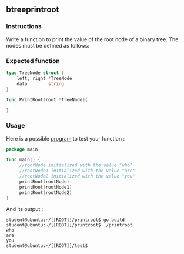 ## btreeprintroot

### Instructions

Write a function to print the value of the root node of a binary tree.
The nodes must be defined as follows:

### Expected function

```go
type TreeNode struct {
	left, right *TreeNode
	data        string
}

func PrintRoot(root *TreeNode){

}
```

### Usage

Here is a possible [program](TODO-LINK) to test your function :

```go
package main

func main() {
     //rootNode initialized with the value "who"
     //rootNode1 initialized with the value "are"
     //rootNode2 initialized with the value "you"
     printRoot(rootNode)
     printRoot(rootNode1)
     printRoot(rootNode2)
}
```

And its output :

```console
student@ubuntu:~/[[ROOT]]/printroot$ go build
student@ubuntu:~/[[ROOT]]/printroot$ ./printroot
who
are
you
student@ubuntu:~/[[ROOT]]/test$
```
